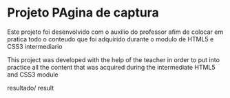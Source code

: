 <h1> Projeto PAgina de captura</h1>


<p> Este projeto foi desenvolvido com o auxilio do professor afim de colocar em pratica todo o conteudo que foi adquirido durante o modulo de HTML5 e CSS3 intermediario </p> 

<p> This project was developed with the help of the teacher in order to put into practice all the content that was acquired during the intermediate HTML5 and CSS3 module</p>


resultado/ result


